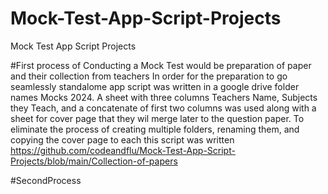 # Mock-Test-App-Script-Projects
Mock Test App Script Projects 

#First process of Conducting a Mock Test would be preparation of paper and their collection from teachers
In order for the preparation to go seamlessly standalome app script was written in a google drive folder names Mocks 2024. 
A sheet with three columns Teachers Name, Subjects they Teach, and a concatenate of first two columns was used
along with a sheet for cover page that they wil merge later to the question paper. 
To eliminate the process of creating multiple folders, renaming them, and copying the cover page to each this script was written
<ahref>https://github.com/codeandflu/Mock-Test-App-Script-Projects/blob/main/Collection-of-papers</a>


#SecondProcess

